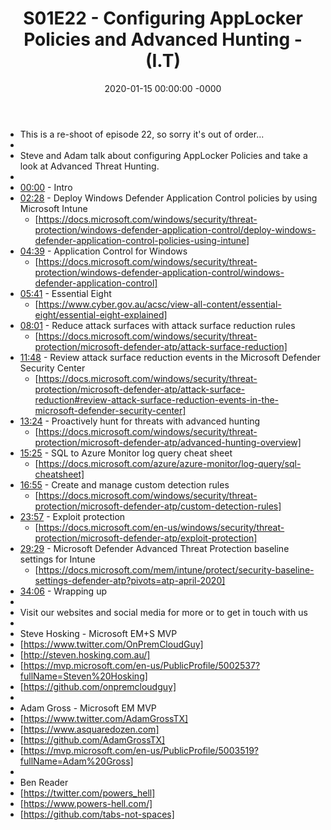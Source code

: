 ﻿---
layout: post
title: "S01E22 - Configuring AppLocker Policies and Advanced Hunting - (I.T)"
date: 2020-01-15 00:00:00 -0000
categories:
---

 * This is a re-shoot of episode 22, so sorry it's out of order...
 * 
 * Steve and Adam talk about configuring AppLocker Policies and take a look at Advanced Threat Hunting.
 * 
 * [00:00](https://www.youtube.com/watch?v=aXI2aNIqvdw&t=0s) - Intro
 * [02:28](https://www.youtube.com/watch?v=aXI2aNIqvdw&t=148s) - Deploy Windows Defender Application Control policies by using Microsoft Intune
   - [https://docs.microsoft.com/windows/security/threat-protection/windows-defender-application-control/deploy-windows-defender-application-control-policies-using-intune]
 * [04:39](https://www.youtube.com/watch?v=aXI2aNIqvdw&t=279s) - Application Control for Windows
   -  [https://docs.microsoft.com/windows/security/threat-protection/windows-defender-application-control/windows-defender-application-control]
 * [05:41](https://www.youtube.com/watch?v=aXI2aNIqvdw&t=341s) - Essential Eight
   - [https://www.cyber.gov.au/acsc/view-all-content/essential-eight/essential-eight-explained]
 * [08:01](https://www.youtube.com/watch?v=aXI2aNIqvdw&t=481s) - Reduce attack surfaces with attack surface reduction rules
   - [https://docs.microsoft.com/windows/security/threat-protection/microsoft-defender-atp/attack-surface-reduction]
 * [11:48](https://www.youtube.com/watch?v=aXI2aNIqvdw&t=708s) - Review attack surface reduction events in the Microsoft Defender Security Center
   - [https://docs.microsoft.com/windows/security/threat-protection/microsoft-defender-atp/attack-surface-reduction#review-attack-surface-reduction-events-in-the-microsoft-defender-security-center]
 * [13:24](https://www.youtube.com/watch?v=aXI2aNIqvdw&t=804s) - Proactively hunt for threats with advanced hunting
   - [https://docs.microsoft.com/windows/security/threat-protection/microsoft-defender-atp/advanced-hunting-overview]
 * [15:25](https://www.youtube.com/watch?v=aXI2aNIqvdw&t=925s) - SQL to Azure Monitor log query cheat sheet
   - [https://docs.microsoft.com/azure/azure-monitor/log-query/sql-cheatsheet]
 * [16:55](https://www.youtube.com/watch?v=aXI2aNIqvdw&t=1015s) - Create and manage custom detection rules
   - [https://docs.microsoft.com/windows/security/threat-protection/microsoft-defender-atp/custom-detection-rules]
 * [23:57](https://www.youtube.com/watch?v=aXI2aNIqvdw&t=1437s) - Exploit protection
   - [https://docs.microsoft.com/en-us/windows/security/threat-protection/microsoft-defender-atp/exploit-protection]
 * [29:29](https://www.youtube.com/watch?v=aXI2aNIqvdw&t=1769s) - Microsoft Defender Advanced Threat Protection baseline settings for Intune
   - [https://docs.microsoft.com/mem/intune/protect/security-baseline-settings-defender-atp?pivots=atp-april-2020]
 * [34:06](https://www.youtube.com/watch?v=aXI2aNIqvdw&t=2046s) - Wrapping up
 * 
 * Visit our websites and social media for more or to get in touch with us
 * 
 * Steve Hosking - Microsoft EM+S MVP
 * [https://www.twitter.com/OnPremCloudGuy]
 * [http://steven.hosking.com.au/]
 * [https://mvp.microsoft.com/en-us/PublicProfile/5002537?fullName=Steven%20Hosking]
 * [https://github.com/onpremcloudguy]
 * 
 * Adam Gross - Microsoft EM MVP
 * [https://www.twitter.com/AdamGrossTX]
 * [https://www.asquaredozen.com]
 * [https://github.com/AdamGrossTX]
 * [https://mvp.microsoft.com/en-us/PublicProfile/5003519?fullName=Adam%20Gross]
 * 
 * Ben Reader
 * [https://twitter.com/powers_hell]
 * [https://www.powers-hell.com/]
 * [https://github.com/tabs-not-spaces]
